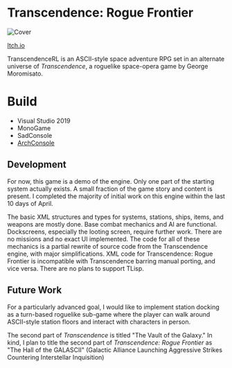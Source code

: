# Transcendence: Rogue Frontier
![Cover](https://github.com/INeedAUniqueUsername/TranscendenceRL/blob/master/TranscendenceRL/RogueFrontierContent/RogueFrontierPoster.png)

[Itch.io](https://ineedauniqueusername.itch.io/rogue-frontier)

TranscendenceRL is an ASCII-style space adventure RPG set in an alternate universe of *Transcendence*, a roguelike space-opera game by George Moromisato.

# Build
- Visual Studio 2019
- MonoGame
- SadConsole
- [ArchConsole](https://github.com/INeedAUniqueUsername/ArchConsole)

## Development
For now, this game is a demo of the engine. Only one part of the starting system actually exists. A small fraction of the game story and content is present. I completed the majority of initial work on this engine within the last 10 days of April.

The basic XML structures and types for systems, stations, ships, items, and weapons are mostly done. Base combat mechanics and AI are functional. Dockscreens, especially the looting screen, require further work. There are no missions and no exact UI implemented. The code for all of these mechanics is a partial rewrite of source code from the Transcendence engine, with major simplifications. XML code for Transcendence: Rogue Frontier is incompatible with Transcendence barring manual porting, and vice versa. There are no plans to support TLisp.

## Future Work
For a particularly advanced goal, I would like to implement station docking as a turn-based roguelike sub-game where the player can walk around ASCII-style station floors and interact with characters in person.

The second part of *Transcendence* is titled "The Vault of the Galaxy." In kind, I plan to title the second part of *Transcendence: Rogue Frontier* as "The Hall of the GALASCII" (Galactic Alliance Launching Aggressive Strikes Countering Interstellar Inquisition)
